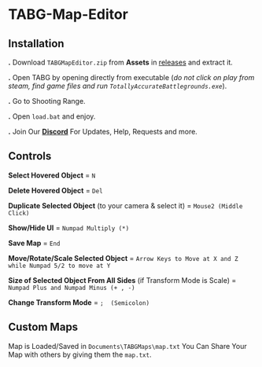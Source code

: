 # TABG-Map-Editor
## Installation
**.** Download `TABGMapEditor.zip` from **Assets** in [releases](https://github.com/JunaidIRF/TABG-Map-Editor/releases) and extract it.

**.** Open TABG by opening directly from executable (*do not click on play from steam, find game files and run `TotallyAccurateBattlegrounds.exe`*).

**.** Go to Shooting Range.

**.** Open `load.bat` and enjoy.

**.** Join Our [**Discord**](https://discord.gg/bbe2222WnT) For Updates, Help, Requests and more.

## Controls
**Select Hovered Object** = `N`

**Delete Hovered Object** = `Del`

**Duplicate Selected Object** (to your camera & select it) = `Mouse2 (Middle Click)`

**Show/Hide UI** = `Numpad Multiply (*)`

**Save Map** = `End`

**Move/Rotate/Scale Selected Object** = `Arrow Keys to Move at X and Z while Numpad 5/2 to move at Y`

**Size of Selected Object From All Sides** (if Transform Mode is Scale) = `Numpad Plus and Numpad Minus (+ , -)`

**Change Transform Mode** = `;  (Semicolon)`

## Custom Maps
Map is Loaded/Saved in `Documents\TABGMaps\map.txt`
You Can Share Your Map with others by giving them the `map.txt`.
